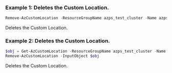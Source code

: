 ### Example 1: Deletes the Custom Location.
```powershell
Remove-AzCustomLocation -ResourceGroupName azps_test_cluster -Name azps-customlocation
```

Deletes the Custom Location.

### Example 2: Deletes the Custom Location.
```powershell
$obj = Get-AzCustomLocation -ResourceGroupName azps_test_cluster -Name azps-customlocation
Remove-AzCustomLocation -InputObject $obj
```

Deletes the Custom Location.